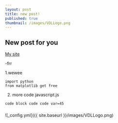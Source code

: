 ```yaml
---
layout: post
title: new post!
published: true
thumbnail: /images/VDLLogo.png
---
```



## New post for you
[My site](https://eshnil2000.chainapp.live)

-frr

1.wewee 

	import python
    from matplotlib get free

2. more code
	javascript.js
    
`code block
code code
var=45
`
###
![_config.yml]({{ site.baseurl }}/images/VDLLogo.png)
